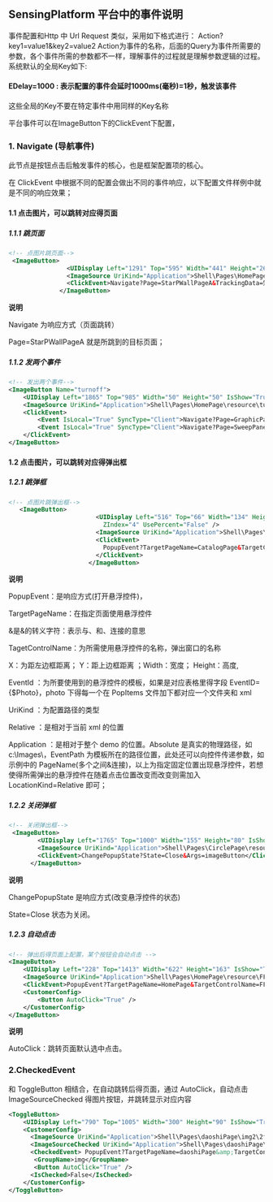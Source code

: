 ## SensingPlatform 平台中的事件说明

事件配置和Http 中 Url Request 类似，采用如下格式进行：
Action?key1=value1&key2=value2
Action为事件的名称，后面的Query为事件所需要的参数，各个事件所需的参数都不一样，理解事件的过程就是理解参数逻辑的过程。
系统默认的全局Key如下:

#### EDelay=1000 : 表示配置的事件会延时1000ms(毫秒)=1秒，触发该事件

这些全局的Key不要在特定事件中用同样的Key名称

平台事件可以在ImageButton下的ClickEvent下配置，

### 1. Navigate (导航事件)

此节点是按钮点击后触发事件的核心，也是框架配置项的核心。

在 ClickEvent 中根据不同的配置会做出不同的事件响应，以下配置文件样例中就是不同的响应效果；

#### 1.1 点击图片，可以跳转对应得页面

##### 1.1.1 跳页面

```xml
<!-- 点图片跳页面-->
 <ImageButton>
                <UIDisplay Left="1291" Top="595" Width="441" Height="261" IsShow="True" ZIndex="1" UsePercent="False" />
                <ImageSource UriKind="Application">Shell\Pages\HomePage\resource\知识产权.png</ImageSource>
                <ClickEvent>Navigate?Page=StarPWallPageA&TrackingData=知识产权</ClickEvent>
              </ImageButton>
```

**说明**

Navigate 为响应方式（页面跳转）

Page=StarPWallPageA 就是所跳到的目标页面；


##### 1.1.2 发两个事件

```xml
<!-- 发出两个事件-->
<ImageButton Name="turnoff">
    <UIDisplay Left="1865" Top="985" Width="50" Height="50" IsShow="True"  ZIndex="10" UsePercent="False"/>
    <ImageSource UriKind="Application">Shell\Pages\HomePage\resource\turnoff.png</ImageSource>
    <ClickEvent>
        <Event IsLocal="True" SyncType="Client">Navigate?Page=GraphicPage</Event>
        <Event IsLocal="True" SyncType="Client">Navigate?Page=SweepPanelPage</Event>
    </ClickEvent>
</ImageButton>

```

#### 1.2 点击图片，可以跳转对应得弹出框

##### 1.2.1 跳弹框

```xml
<!-- 点图片跳弹出框-->
   <ImageButton>
                        <UIDisplay Left="516" Top="66" Width="134" Height="38" IsShow="True"
                          ZIndex="4" UsePercent="False" />
                        <ImageSource UriKind="Application">Shell\Pages\choutiPage\resource\more.png</ImageSource>
                        <ClickEvent>
                          PopupEvent?TargetPageName=CatalogPage&TargetControlName=MorePop&X=0&Y=0&Height=1080&Width=1920&EventID=More&UriKind=Application&EventPath=Shell\Pages\CatalogPage\PopItems&ThingId={$Id}&Id={$Id}
                        </ClickEvent>
                      </ImageButton>
```

**说明**

PopupEvent：是响应方式(打开悬浮控件)，

TargetPageName：在指定页面使用悬浮控件

&amp;是&的转义字符：表示与、和、连接的意思

TagetControlName：为所需使用悬浮控件的名称，弹出窗口的名称

X：为距左边框距离； Y：距上边框距离 ；Width：宽度； Height：高度,

EventId ：为所要使用到的悬浮控件的模板，如果是对应表格里得字段 EventID={$Photo}，photo 下得每一个在 PopItems 文件加下都对应一个文件夹和 xml

UriKind ：为配置路径的类型

Relative ：是相对于当前 xml 的位置

Application ：是相对于整个 demo 的位置。Absolute 是真实的物理路径，如 c:\Images\，EventPath 为模板所在的路径位置，此处还可以向控件传递参数，如示例中的 PageName(多个之间&amp;连接)，以上为指定固定位置出现悬浮控件，若想使得所需弹出的悬浮控件在随着点击位置改变而改变则需加入 LocationKind=Relative 即可；

##### 1.2.2 关闭弹框

```xml
<!-- 关闭弹出框-->
 <ImageButton>
        <UIDisplay Left="1765" Top="1000" Width="155" Height="80" IsShow="True" ZIndex="5" UsePercent="False" />
        <ImageSource UriKind="Application">Shell\Pages\CirclePage\resource\gohome.png</ImageSource>
        <ClickEvent>ChangePopupState?State=Close&Args=imageButton</ClickEvent>
      </ImageButton>
```

**说明**

ChangePopupState 是响应方式(改变悬浮控件的状态)

State=Close 状态为关闭。

##### 1.2.3 自动点击

```xml
<!-- 弹出后得页面上配置，某个按钮会自动点击 -->
<ImageButton>
    <UIDisplay Left="228" Top="1413" Width="622" Height="163" IsShow="True" ZIndex="2" UsePercent="False" />
    <ImageSource UriKind="Application">Shell\Pages\HomePage\resource\FFZQHD\HDSP\非法证券活动按钮1高亮.png</ImageSource>
    <ClickEvent>PopupEvent?TargetPageName=HomePage&TargetControlName=FFZQHDSPPop&X=0&Y=0&SP=A2.mp4&Height=1080&Width=1920&EventID=FFZQHDSPEvent1&UriKind=Application&EventPath=Shell\Pages\HomePage\PopItems</ClickEvent>
    <CustomerConfig>
        <Button AutoClick="True" />
    </CustomerConfig>
</ImageButton>
```

**说明**

AutoClick：跳转页面默认选中点击。

### 2.CheckedEvent

和 ToggleButton 相结合，在自动跳转后得页面，通过 AutoClick，自动点击 ImageSourceChecked 得图片按钮，并跳转显示对应内容

```xml
<ToggleButton>
    <UIDisplay Left="790" Top="1005" Width="300" Height="90" IsShow="True" ZIndex="4" UsePercent="False" />
    <CustomerConfig>
      <ImageSource UriKind="Application">Shell\Pages\daoshiPage\img2\2fh.png</ImageSource>
      <ImageSourceChecked UriKind="Application">Shell\Pages\daoshiPage\img2\2fb.png</ImageSourceChecked>
      <CheckedEvent> PopupEvent?TargetPageName=daoshiPage&amp;TargetControlName=erlou&amp;X=0&amp;Y=0&amp;Height=1080&amp;Width=1920&amp;EventID=erlou&amp;UriKind=Application&amp;EventPath=Shell\Pages\daoshiPage\PopItems</CheckedEvent>
       <GroupName>img</GroupName>
       <Button AutoClick="True" />
      <IsChecked>False</IsChecked>
    </CustomerConfig>
</ToggleButton>
```
